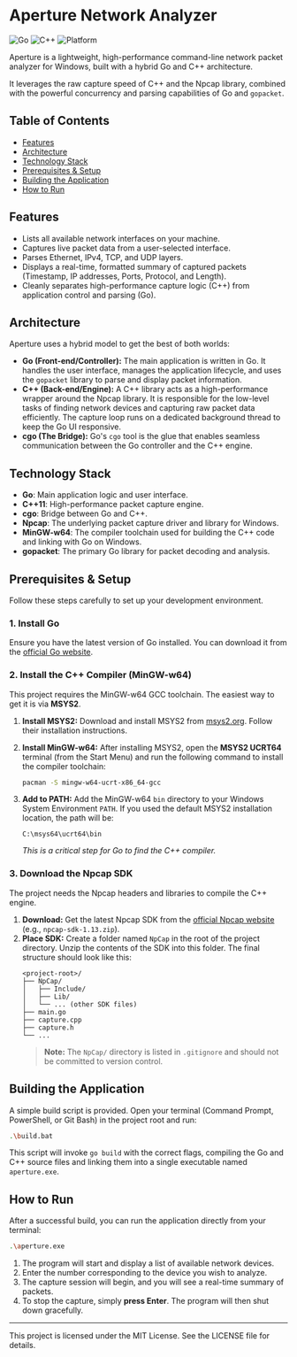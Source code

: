 # Aperture Network Analyzer

![Go](https://img.shields.io/badge/Go-00ADD8?style=for-the-badge&logo=go&logoColor=white)
![C++](https://img.shields.io/badge/C%2B%2B-00599C?style=for-the-badge&logo=c%2B%2B&logoColor=white)
![Platform](https://img.shields.io/badge/Platform-Windows-0078D6?style=for-the-badge&logo=windows&logoColor=white)

Aperture is a lightweight, high-performance command-line network packet analyzer for Windows, built with a hybrid Go and C++ architecture.

It leverages the raw capture speed of C++ and the Npcap library, combined with the powerful concurrency and parsing capabilities of Go and `gopacket`.

## Table of Contents

- [Features](#features)
- [Architecture](#architecture)
- [Technology Stack](#technology-stack)
- [Prerequisites & Setup](#prerequisites--setup)
- [Building the Application](#building-the-application)
- [How to Run](#how-to-run)

## Features

-   Lists all available network interfaces on your machine.
-   Captures live packet data from a user-selected interface.
-   Parses Ethernet, IPv4, TCP, and UDP layers.
-   Displays a real-time, formatted summary of captured packets (Timestamp, IP addresses, Ports, Protocol, and Length).
-   Cleanly separates high-performance capture logic (C++) from application control and parsing (Go).

## Architecture

Aperture uses a hybrid model to get the best of both worlds:

-   **Go (Front-end/Controller):** The main application is written in Go. It handles the user interface, manages the application lifecycle, and uses the `gopacket` library to parse and display packet information.
-   **C++ (Back-end/Engine):** A C++ library acts as a high-performance wrapper around the Npcap library. It is responsible for the low-level tasks of finding network devices and capturing raw packet data efficiently. The capture loop runs on a dedicated background thread to keep the Go UI responsive.
-   **cgo (The Bridge):** Go's `cgo` tool is the glue that enables seamless communication between the Go controller and the C++ engine.

## Technology Stack

-   **Go**: Main application logic and user interface.
-   **C++11**: High-performance packet capture engine.
-   **cgo**: Bridge between Go and C++.
-   **Npcap**: The underlying packet capture driver and library for Windows.
-   **MinGW-w64**: The compiler toolchain used for building the C++ code and linking with Go on Windows.
-   **gopacket**: The primary Go library for packet decoding and analysis.

## Prerequisites & Setup

Follow these steps carefully to set up your development environment.

### 1. Install Go

Ensure you have the latest version of Go installed. You can download it from the [official Go website](https://go.dev/dl/).

### 2. Install the C++ Compiler (MinGW-w64)

This project requires the MinGW-w64 GCC toolchain. The easiest way to get it is via **MSYS2**.

1.  **Install MSYS2:** Download and install MSYS2 from [msys2.org](https://www.msys2.org/). Follow their installation instructions.

2.  **Install MinGW-w64:** After installing MSYS2, open the **MSYS2 UCRT64** terminal (from the Start Menu) and run the following command to install the compiler toolchain:
    ```bash
    pacman -S mingw-w64-ucrt-x86_64-gcc
    ```

3.  **Add to PATH:** Add the MinGW-w64 `bin` directory to your Windows System Environment `PATH`. If you used the default MSYS2 installation location, the path will be:
    ```
    C:\msys64\ucrt64\bin
    ```
    *This is a critical step for Go to find the C++ compiler.*

### 3. Download the Npcap SDK

The project needs the Npcap headers and libraries to compile the C++ engine.

1.  **Download:** Get the latest Npcap SDK from the [official Npcap website](https://npcap.com/#download) (e.g., `npcap-sdk-1.13.zip`).
2.  **Place SDK:** Create a folder named `NpCap` in the root of the project directory. Unzip the contents of the SDK into this folder. The final structure should look like this:
    ```
    <project-root>/
    ├── NpCap/
    │   ├── Include/
    │   ├── Lib/
    │   └── ... (other SDK files)
    ├── main.go
    ├── capture.cpp
    ├── capture.h
    └── ...
    ```
    > **Note:** The `NpCap/` directory is listed in `.gitignore` and should not be committed to version control.

## Building the Application

A simple build script is provided. Open your terminal (Command Prompt, PowerShell, or Git Bash) in the project root and run:

```bash
.\build.bat
```

This script will invoke `go build` with the correct flags, compiling the Go and C++ source files and linking them into a single executable named `aperture.exe`.

## How to Run

After a successful build, you can run the application directly from your terminal:

```bash
.\aperture.exe
```

1.  The program will start and display a list of available network devices.
2.  Enter the number corresponding to the device you wish to analyze.
3.  The capture session will begin, and you will see a real-time summary of packets.
4.  To stop the capture, simply **press Enter**. The program will then shut down gracefully.

---
This project is licensed under the MIT License. See the LICENSE file for details.